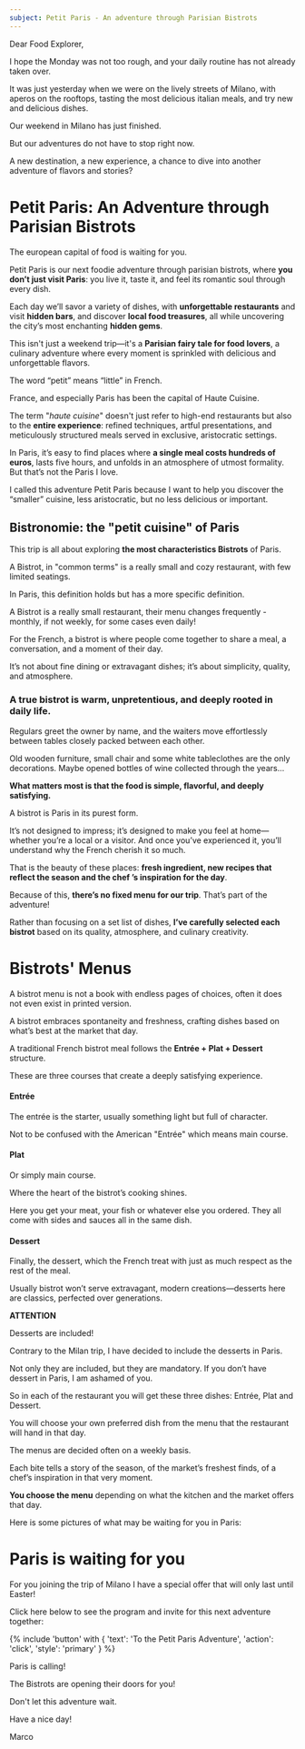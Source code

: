 ```yaml
---
subject: Petit Paris - An adventure through Parisian Bistrots
---
```


Dear Food Explorer, 

I hope the Monday was not too rough, and your daily routine has not already taken over.

It was just yesterday when we were on the lively streets of Milano, with aperos on the rooftops, tasting the most delicious italian meals, and try new and delicious dishes. 

Our weekend in Milano has just finished. 

But our adventures do not have to stop right now.

A new destination, a new experience, a chance to dive into another adventure of flavors and stories?

# Petit Paris: An Adventure through Parisian Bistrots

The european capital of food is waiting for you.

Petit Paris is our next foodie adventure through parisian bistrots, where **you don’t just visit Paris**: you live it, taste it, and feel its
romantic soul through every dish.

Each day we’ll savor a variety of dishes, with **unforgettable restaurants** and visit **hidden bars**, and discover **local food treasures**,
all while uncovering the city’s most enchanting **hidden gems**.

This isn't just a weekend trip—it's a **Parisian fairy tale for food lovers**, a culinary adventure where every moment is sprinkled with
delicious and unforgettable flavors.

The word “petit” means “little” in French.

France, and especially Paris has been the capital of Haute Cuisine.

The term "_haute cuisine_" doesn't just refer to high-end restaurants but also to the **entire experience**: refined techniques, artful presentations, and meticulously structured meals served in exclusive, aristocratic settings.

In Paris, it’s easy to find places where **a single meal costs hundreds of euros**, lasts five hours, and unfolds in an atmosphere of utmost formality. But that’s not the Paris I love.

I called this adventure Petit Paris because I want to help you discover the “smaller” cuisine, less aristocratic, but no less delicious or important.

## Bistronomie: the "petit cuisine" of Paris

This trip is all about exploring **the most characteristics Bistrots** of Paris.

A Bistrot, in "common terms" is a really small and cozy restaurant, with few limited seatings.

In Paris, this definition holds but has a more specific definition.

A Bistrot is a really small restaurant, their menu changes frequently - monthly, if not weekly, for some cases even daily!

For the French, a bistrot is where people come together to share a meal, a conversation, and a moment of their day.

It’s not about fine dining or extravagant dishes; it’s about simplicity, quality, and atmosphere. 

### A true bistrot is warm, unpretentious, and deeply rooted in daily life.

Regulars greet the owner by name, and the waiters move effortlessly between tables closely packed between each other.

Old wooden furniture, small chair and some white tableclothes are the only decorations. Maybe opened bottles of wine collected through the years…

**What matters most is that the food is simple, flavorful, and deeply satisfying.**

A bistrot is Paris in its purest form. 

It’s not designed to impress; it’s designed to make you feel at home—whether you’re a local or a visitor. And once you’ve experienced it, you’ll understand why the French cherish it so much.

That is the beauty of these places: **fresh ingredient, new recipes that reflect the season and the chef ’s inspiration for the day**.

Because of this, **there’s no fixed menu for our trip**. That’s part of the adventure!

Rather than focusing on a set list of dishes, **I’ve carefully selected each bistrot** based on its quality, atmosphere, and culinary creativity.

# Bistrots' Menus

A bistrot menu is not a book with endless pages of choices, often it does not even exist in printed version.

A bistrot embraces spontaneity and freshness, crafting dishes based on what’s best at the market that day.

A traditional French bistrot meal follows the **Entrée + Plat + Dessert** structure.

These are three courses that create a deeply satisfying experience.

#### Entrée

The entrée is the starter, usually something light but full of character.

Not to be confused with the American "Entrée" which means main course.


#### Plat 

Or simply main course.

Where the heart of the bistrot’s cooking shines. 

Here you get your meat, your fish or whatever else you ordered. They all come with sides and sauces all in the same dish.

#### Dessert 

Finally, the dessert, which the French treat with just as much respect as the rest of the meal. 

Usually bistrot won’t serve extravagant, modern creations—desserts here are classics, perfected over generations.


**ATTENTION**

Desserts are included!

Contrary to the Milan trip, I have decided to include the desserts in Paris. 

Not only they are included, but they are mandatory. If you don’t have dessert in Paris, I am ashamed of you.

So in each of the restaurant you will get these three dishes: Entrée, Plat and Dessert.

You will choose your own preferred dish from the menu that the restaurant will hand in that day. 

The menus are decided often on a weekly basis.

Each bite tells a story of the season, of the market’s freshest finds, of a chef’s inspiration in that very moment.

**You choose the menu** depending on what the kitchen and the market offers that day. 

Here is some pictures of what may be waiting for you in Paris:



# Paris is waiting for you

For you joining the trip of Milano I have a special offer that will only last until Easter! 

Click here below to see the program and invite for this next adventure together:

{% include 'button' with { 'text': 'To the Petit Paris Adventure', 'action': 'click', 'style': 'primary' } %}

Paris is calling! 

The Bistrots are opening their doors for you! 

Don't let this adventure wait.

Have a nice day!

Marco
